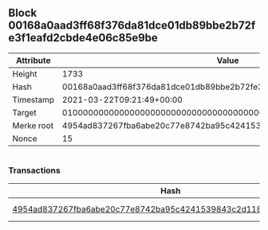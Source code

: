 ## Block 00168a0aad3ff68f376da81dce01db89bbe2b72fe3f1eafd2cbde4e06c85e9be

Attribute | Value
--- | ---
Height | 1733
Hash | 00168a0aad3ff68f376da81dce01db89bbe2b72fe3f1eafd2cbde4e06c85e9be
Timestamp | 2021-03-22T09:21:49+00:00
Target | 0100000000000000000000000000000000000000000000000000000000000000
Merke root | 4954ad837267fba6abe20c77e8742ba95c4241539843c2d11806f7166e2ef950
Nonce | 15

```

```

### Transactions

Hash | Amount
--- | ---
[4954ad837267fba6abe20c77e8742ba95c4241539843c2d11806f7166e2ef950](4954ad837267fba6abe20c77e8742ba95c4241539843c2d11806f7166e2ef950.md) | 10.00000000 SKEPTI 
